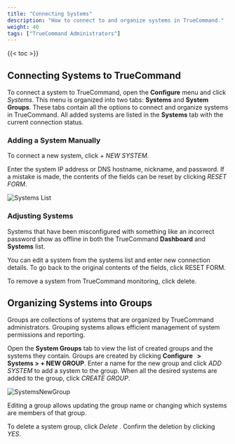 ```yaml
---
title: "Connecting Systems"
description: "How to connect to and organize systems in TrueCommand."
weight: 40
tags: ["TrueCommand Administrators"]
---
```


{{< toc >}}

## Connecting Systems to TrueCommand

To connect a system to TrueCommand, open the **Configure** <i class="fa fa-cog" aria-hidden="true" title="Settings"></i> menu and click *Systems*.
This menu is organized into two tabs: **Systems** and **System Groups**.
These tabs contain all the options to connect and organize systems in TrueCommand.
All added systems are listed in the **Systems** tab with the current connection status.

### Adding a System Manually

To connect a new system, click *+ NEW SYSTEM*.

Enter the system IP address or DNS hostname, nickname, and password.
If a mistake is made, the contents of the fields can be reset by clicking *RESET FORM*.

![Systems List](/images/TrueCommand/1.3/SystemsList.png "Systems List")

### Adjusting Systems

Systems that have been misconfigured with something like an incorrect password show as offline in both the TrueCommand **Dashboard** and **Systems** list.

You can edit a system from the systems list and enter new connection details. To go back to the original contents of the fields, click RESET FORM.

To remove a system from TrueCommand monitoring, click delete.

## Organizing Systems into Groups

Groups are collections of systems that are organized by TrueCommand administrators.
Grouping systems allows efficient management of system permissions and reporting.

Open the **System Groups** tab to view the list of created groups and the systems they contain.
Groups are created by clicking **Configure <i class="fa fa-cog" aria-hidden="true" title="gear"></i>&nbsp; > Systems > + NEW GROUP**.
Enter a name for the new group and click *ADD SYSTEM* to add a system to the group.
When all the desired systems are added to the group, click *CREATE GROUP*.

![SystemsNewGroup](/images/TrueCommand/1.3/SystemsSystems.png "New System Group")

Editing a group allows updating the group name or changing which systems are members of that group.

To delete a system group, click *Delete* <i class="fa fa-trash" aria-hidden="true" title="Delete"></i>.
Confirm the deletion by clicking *YES*.